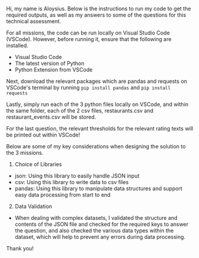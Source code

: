 Hi, my name is Aloysius. Below is the instructions to run my code to get the required outputs, as well as my answers to some of the questions for this technical assessment.

For all missions, the code can be run locally on Visual Studio Code (VSCode). However, before running it, ensure that the following are installed.
- Visual Studio Code
- The latest version of Python
- Python Extension from VSCode

Next, download the relevant packages which are pandas and requests on VSCode's terminal by running ```pip install pandas``` and ```pip install requests```

Lastly, simply run each of the 3 python files locally on VSCode, and within the same folder, each of the 2 csv files, restaurants.csv and restaurant_events.csv will be stored.

For the last question, the relevant thresholds for the relevant rating texts will be printed out within VSCode!

Below are some of my key considerations when designing the solution to the 3 missions.
1) Choice of Libraries
- json: Using this library to easily handle JSON input
- csv: Using this library to write data to csv files
- pandas: Using this library to manipulate data structures and support easy data processing from start to end

2) Data Validation
- When dealing with complex datasets, I validated the structure and contents of the JSON file and checked for the required keys to answer the question, and also checked the various data types within the dataset, which will help to prevent any errors during data processing.

Thank you!




